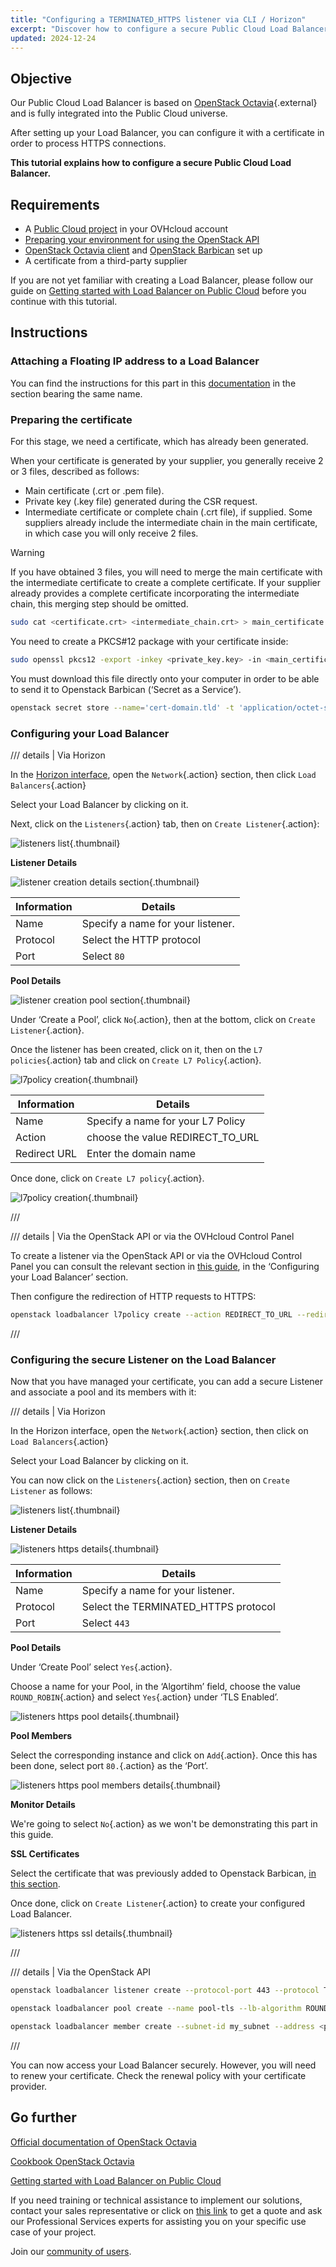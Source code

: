 ```yaml
---
title: "Configuring a TERMINATED_HTTPS listener via CLI / Horizon"
excerpt: "Discover how to configure a secure Public Cloud Load Balancer with a certificate from a third-party supplier."
updated: 2024-12-24
---
```


<style>
details>summary {
    color:rgb(33, 153, 232) !important;
    cursor: pointer;
}
details>summary::before {
    content:'\25B6';
    padding-right:1ch;
}
details[open]>summary::before {
    content:'\25BC';
}
</style>

## Objective

Our Public Cloud Load Balancer is based on [OpenStack Octavia](https://wiki.openstack.org/wiki/Octavia){.external} and is fully integrated into the Public Cloud universe. 

After setting up your Load Balancer, you can configure it with a certificate in order to process HTTPS connections.

**This tutorial explains how to configure a secure Public Cloud Load Balancer.**

## Requirements

- A [Public Cloud project](/pages/public_cloud/compute/create_a_public_cloud_project) in your OVHcloud account
- [Preparing your environment for using the OpenStack API](/pages/public_cloud/compute/prepare_the_environment_for_using_the_openstack_api)
- [OpenStack Octavia client](https://docs.openstack.org/python-octaviaclient/latest/install/index.html) and [OpenStack Barbican](https://docs.openstack.org/python-barbicanclient/latest/install/index.html) set up
- A certificate from a third-party supplier

If you are not yet familiar with creating a Load Balancer, please follow our guide on [Getting started with Load Balancer on Public Cloud](/pages/public_cloud/public_cloud_network_services/getting-started-01-create-lb-service) before you continue with this tutorial.

## Instructions

### Attaching a Floating IP address to a Load Balancer

You can find the instructions for this part in this [documentation](/pages/public_cloud/public_cloud_network_services/tutorials-01-secure-lb-letsencrypt) in the section bearing the same name.

### Preparing the certificate <a name="preparingcertificate"></a>

For this stage, we need a certificate, which has already been generated. 

When your certificate is generated by your supplier, you generally receive 2 or 3 files, described as follows:

- Main certificate (.crt or .pem file).
- Private key (.key file) generated during the CSR request.
- Intermediate certificate or complete chain (.crt file), if supplied. Some suppliers already include the intermediate chain in the main certificate, in which case you will only receive 2 files.

> [!warning]
>
> If you have obtained 3 files, you will need to merge the main certificate with the intermediate certificate to create a complete certificate. If your supplier already provides a complete certificate incorporating the intermediate chain, this merging step should be omitted.
>

```bash
sudo cat <certificate.crt> <intermediate_chain.crt> > main_certificate.pem
```

You need to create a PKCS#12 package with your certificate inside:

```bash
sudo openssl pkcs12 -export -inkey <private_key.key> -in <main_certificate.pem> -out domain.tld.p12
```

You must download this file directly onto your computer in order to be able to send it to Openstack Barbican (‘Secret as a Service’).

```bash
openstack secret store --name='cert-domain.tld' -t 'application/octet-stream' -e 'base64' --payload="$(base64 < domain.tld.p12)"
```

### Configuring your Load Balancer


/// details | Via Horizon

In the [Horizon interface](https://horizon.cloud.ovh.net/auth/login/), open the `Network`{.action} section, then click `Load Balancers`{.action}

Select your Load Balancer by clicking on it.

Next, click on the `Listeners`{.action} tab, then on `Create Listener`{.action}: 

![listeners list](images/loadbalancerlistenerslist.png){.thumbnail}

**Listener Details**

![listener creation details section](images/listenerhttpcreation1.png){.thumbnail}

|Information|Details|
|---|---|
|Name|Specify a name for your listener.|
|Protocol|Select the HTTP protocol|
|Port|Select `80`|

**Pool Details**

![listener creation pool section](images/listenerhttpcreation2.png){.thumbnail}

Under ‘Create a Pool’, click `No`{.action}, then at the bottom, click on `Create Listener`{.action}.

Once the listener has been created, click on it, then on the `L7 policies`{.action} tab and click on `Create L7 Policy`{.action}.

![l7policy creation](images/listenerpolicieslist.png){.thumbnail}

|Information|Details|
|---|---|
|Name|Specify a name for your L7 Policy|
|Action|choose the value REDIRECT_TO_URL|
|Redirect URL|Enter the domain name|

Once done, click on `Create L7 policy`{.action}.

![l7policy creation](images/l7policycreation.png){.thumbnail}

///

/// details | Via the OpenStack API or via the OVHcloud Control Panel

To create a listener via the OpenStack API or via the OVHcloud Control Panel you can consult the relevant section in [this guide](/pages/public_cloud/public_cloud_network_services/getting-started-01-create-lb-service), in the ‘Configuring your Load Balancer’ section.

Then configure the redirection of HTTP requests to HTTPS:

```bash
openstack loadbalancer l7policy create --action REDIRECT_TO_URL --redirect-url https://<your-domain-or-ip> --name redirect-to-https http-listener
```

///

### Configuring the secure Listener on the Load Balancer

Now that you have managed your certificate, you can add a secure Listener and associate a pool and its members with it:

/// details | Via Horizon

In the Horizon interface, open the `Network`{.action} section, then click on `Load Balancers`{.action}

Select your Load Balancer by clicking on it.

You can now click on the `Listeners`{.action} section, then on `Create Listener` as follows: 

![listeners list](images/loadbalancerlistenerslist.png){.thumbnail}

**Listener Details**

![listeners https details](images/listenerhttpscreation1.png){.thumbnail}

|Information|Details|
|---|---|
|Name|Specify a name for your listener.|
|Protocol|Select the TERMINATED_HTTPS protocol|
|Port|Select `443`|

**Pool Details**

Under ‘Create Pool’ select `Yes`{.action}.

Choose a name for your Pool, in the ‘Algortihm’ field, choose the value `ROUND_ROBIN`{.action} and select `Yes`{.action} under ‘TLS Enabled’.

![listeners https pool details](images/listenerhttpscreation2.png){.thumbnail}

**Pool Members**

Select the corresponding instance and click on `Add`{.action}. Once this has been done, select port `80.`{.action} as the ‘Port’.

![listeners https pool members details](images/listenerhttpscreation3.png){.thumbnail}

**Monitor Details**

We're going to select `No`{.action} as we won't be demonstrating this part in this guide.

**SSL Certificates**

Select the certificate that was previously added to Openstack Barbican, [in this section](#preparingcertificate).

Once done, click on `Create Listener`{.action} to create your configured Load Balancer.

![listeners https ssl details](images/listenerhttpscreation4.png){.thumbnail}

///

/// details | Via the OpenStack API

```bash
openstack loadbalancer listener create --protocol-port 443 --protocol TERMINATED_HTTPS --name https-listener --default-tls-container=$(openstack secret list | awk '/ cert-domain.tld / {print $2}') my_load_balancer

openstack loadbalancer pool create --name pool-tls --lb-algorithm ROUND_ROBIN --listener https-listener --protocol HTTP

openstack loadbalancer member create --subnet-id my_subnet --address <private_ip_instance> --protocol-port 80 pool-tls
```

///

You can now access your Load Balancer securely. However, you will need to renew your certificate. Check the renewal policy with your certificate provider.

## Go further

[Official documentation of OpenStack Octavia](https://docs.openstack.org/octavia/latest/)

[Cookbook OpenStack Octavia](https://docs.openstack.org/octavia/latest/user/guides/basic-cookbook.html)

[Getting started with Load Balancer on Public Cloud](/pages/public_cloud/public_cloud_network_services/getting-started-01-create-lb-service)

If you need training or technical assistance to implement our solutions, contact your sales representative or click on [this link](/links/professional-services) to get a quote and ask our Professional Services experts for assisting you on your specific use case of your project.

Join our [community of users](/links/community).
